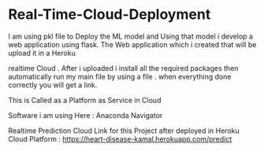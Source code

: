 # Real-Time-Cloud-Deployment
I am using pkl file to Deploy the ML model and Using that model i develop a web application using flask. The Web application which i created that will be  upload it in a Heroku 

realtime Cloud . After i uploaded i install all the required packages then automatically run my main file by using a file  . when everything done correctly you will get a link.

This is Called as a Platform as Service in Cloud

Software i am using Here : Anaconda Navigator



Realtime Prediction Cloud Link for this Project after deployed in Heroku Cloud Platform : https://heart-disease-kamal.herokuapp.com/predict
